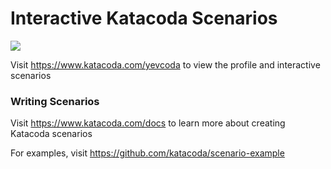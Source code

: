 # Interactive Katacoda Scenarios

[![](http://shields.katacoda.com/katacoda/yevcoda/count.svg)](https://www.katacoda.com/yevcoda "Get your profile on Katacoda.com")

Visit https://www.katacoda.com/yevcoda to view the profile and interactive scenarios

### Writing Scenarios
Visit https://www.katacoda.com/docs to learn more about creating Katacoda scenarios

For examples, visit https://github.com/katacoda/scenario-example
